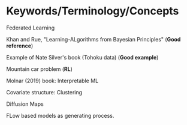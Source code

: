 # Keywords/Terminology/Concepts

Federated Learning

Khan and Rue, "Learning-ALgorithms from Bayesian Principles" (**Good reference**)

Example of Nate Silver's book (Tohoku data) (**Good example**)

Mountain car problem (**RL**)

Molnar (2019) book: Interpretable ML

Covariate structure: Clustering

Diffusion Maps

FLow based models as generating process.


